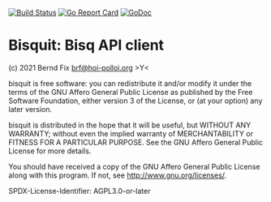 
[![Build Status](https://travis-ci.org/bfix/bisquit.svg?branch=master)](https://travis-ci.org/bfix/bisquit)
[![Go Report Card](https://goreportcard.com/badge/github.com/bfix/bisquit)](https://goreportcard.com/report/github.com/bfix/bisquit)
[![GoDoc](https://godoc.org/github.com/bfix/bisquit?status.svg)](https://godoc.org/github.com/bfix/bisquit)

Bisquit: Bisq API client
========================

(c) 2021 Bernd Fix <brf@hoi-polloi.org>   >Y<

bisquit is free software: you can redistribute it and/or modify it
under the terms of the GNU Affero General Public License as published
by the Free Software Foundation, either version 3 of the License,
or (at your option) any later version.

bisquit is distributed in the hope that it will be useful, but
WITHOUT ANY WARRANTY; without even the implied warranty of
MERCHANTABILITY or FITNESS FOR A PARTICULAR PURPOSE.  See the GNU
Affero General Public License for more details.

You should have received a copy of the GNU Affero General Public License
along with this program.  If not, see <http://www.gnu.org/licenses/>.

SPDX-License-Identifier: AGPL3.0-or-later

